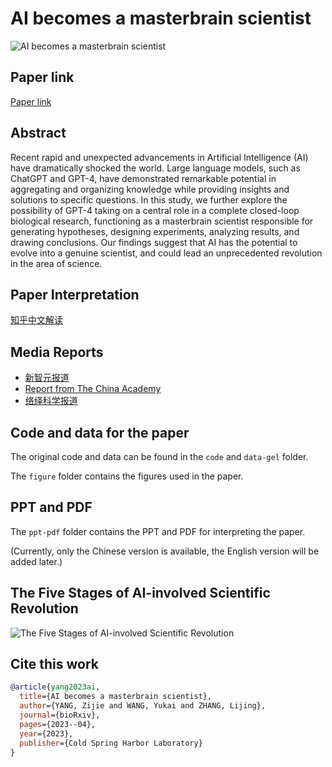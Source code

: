 # AI becomes a masterbrain scientist

![AI becomes a masterbrain scientist](img/ai-masterbrain-scientist.png)

## Paper link

[Paper link](https://www.biorxiv.org/content/early/2023/04/21/2023.04.19.537579)

## Abstract

Recent rapid and unexpected advancements in Artificial Intelligence (AI) have dramatically shocked the world. Large language models, such as ChatGPT and GPT-4, have demonstrated remarkable potential in aggregating and organizing knowledge while providing insights and solutions to specific questions. In this study, we further explore the possibility of GPT-4 taking on a central role in a complete closed-loop biological research, functioning as a masterbrain scientist responsible for generating hypotheses, designing experiments, analyzing results, and drawing conclusions. Our findings suggest that AI has the potential to evolve into a genuine scientist, and could lead an unprecedented revolution in the area of science.

## Paper Interpretation

[知乎中文解读](https://zhuanlan.zhihu.com/p/624744690)

## Media Reports

- [新智元报道](https://mp.weixin.qq.com/s/3p9kfs_ZP2HdN6aGipB1KA)
- [Report from The China Academy](https://chinaacademy.substack.com/p/ai-as-a-mastermind-scientist-could)
- [络绎科学报道](https://mp.weixin.qq.com/s/ClbIEB0lM9uHCGNziJU0Lg)

## Code and data for the paper

The original code and data can be found in the `code` and `data-gel` folder.

The `figure` folder contains the figures used in the paper.

## PPT and PDF

The `ppt-pdf` folder contains the PPT and PDF for interpreting the paper.

(Currently, only the Chinese version is available, the English version will be added later.)

## The Five Stages of AI-involved Scientific Revolution

![The Five Stages of AI-involved Scientific Revolution](figure/fig/five-stages.png)

## Cite this work

```bibtex
@article{yang2023ai,
  title={AI becomes a masterbrain scientist},
  author={YANG, Zijie and WANG, Yukai and ZHANG, Lijing},
  journal={bioRxiv},
  pages={2023--04},
  year={2023},
  publisher={Cold Spring Harbor Laboratory}
}
```

